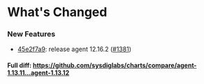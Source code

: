 # What's Changed

### New Features
- [45e2f7a9](https://github.com/sysdiglabs/charts/commit/45e2f7a96c565bfe0687acaacf350e81f94a23bb): release agent 12.16.2 ([#1381](https://github.com/sysdiglabs/charts/issues/1381))
#### Full diff: https://github.com/sysdiglabs/charts/compare/agent-1.13.11...agent-1.13.12

